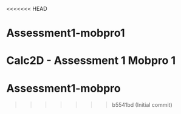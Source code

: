 <<<<<<< HEAD
# Assessment1-mobpro1
Calc2D - Assessment 1 Mobpro 1
=======
# Assessment1-mobpro
>>>>>>> b5541bd (Initial commit)
